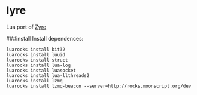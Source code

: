 lyre
====

Lua port of [Zyre](http://zyre.org)

###install
Install dependences:
```
luarocks install bit32
luarocks install luuid
luarocks install struct
luarocks install lua-log
luarocks install luasocket
luarocks install lua-llthreads2
luarocks install lzmq
luarocks install lzmq-beacon --server=http://rocks.moonscript.org/dev
```

